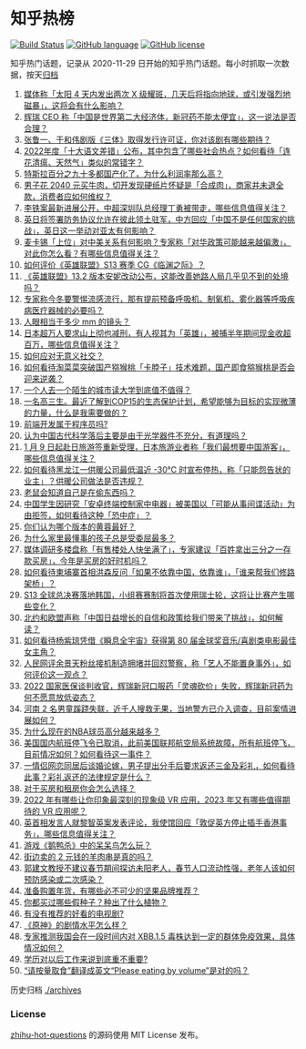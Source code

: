 # 知乎热榜
[![Build Status](https://github.com/ToWeLong/zhihu-hot-questions/workflows/CI/badge.svg)](https://github.com/ToWeLong/zhihu-hot-questions/actions)
[![GitHub language](https://img.shields.io/badge/language-golang-orange.svg)](https://golang.org/)
[![GitHub license](https://img.shields.io/github/license/ToWeLong/zhihu-hot-questions)](https://github.com/ToWeLong/zhihu-hot-questions/blob/main/LICENSE)

知乎热门话题，记录从 2020-11-29 日开始的知乎热门话题。每小时抓取一次数据，按天[归档](./archives)

<!-- BEGIN -->

1. [媒体称「太阳 4 天内发出两次 X 级耀斑，几天后将指向地球，或引发强烈地磁暴」，这将会有什么影响？](https://www.zhihu.com/question/577943044)
1. [辉瑞 CEO 称「中国是世界第二大经济体，新冠药不能太便宜」，这一说法是否合理？](https://www.zhihu.com/question/578077621)
1. [张鲁一、于和伟剧版《三体》取得发行许可证，你对该剧有哪些期待？](https://www.zhihu.com/question/577693170)
1. [2022年度「十大语文差错」公布，其中包含了哪些社会热点？如何看待「连花清瘟、天然气」类似的常错字？](https://www.zhihu.com/question/578089912)
1. [特斯拉百分之九十多都国产化了，为什么利润率那么高？](https://www.zhihu.com/question/563118968)
1. [男子花 2040 元买牛肉，切开发现硬纸片怀疑是「合成肉」，商家并未退全款，消费者应如何维权？](https://www.zhihu.com/question/577654968)
1. [李铁案最新进展公开，中超深圳队总经理丁勇被带走，哪些信息值得关注？](https://www.zhihu.com/question/578058599)
1. [英日将签署防务协议允许在彼此领土驻军，中方回应「中国不是任何国家的挑战」，英日这一举动对亚太有何影响？](https://www.zhihu.com/question/578095160)
1. [麦卡锡「上位」对中美关系有何影响？专家称「对华政策可能越来越偏激」，对此你怎么看？有哪些信息值得关注？](https://www.zhihu.com/question/577641551)
1. [如何评价《英雄联盟》S13 赛季 CG《临渊之际》？](https://www.zhihu.com/question/577914198)
1. [《英雄联盟》13.2 版本安妮改动公布，这能改善她路人局几乎见不到的处境吗？](https://www.zhihu.com/question/577101207)
1. [专家称今冬要警惕流感流行，那有提前预备呼吸机、制氧机、雾化器等呼吸疾病医疗器械的必要吗？](https://www.zhihu.com/question/570959555)
1. [人眼相当于多少 mm 的镜头？](https://www.zhihu.com/question/577909740)
1. [日本超万人要求山上彻也减刑，有人视其为「英雄」，被捕半年期间现金收超百万，哪些信息值得关注？](https://www.zhihu.com/question/577699269)
1. [如何应对无意义社交？](https://www.zhihu.com/question/26941188)
1. [如何看待淘菜菜突破国产猕猴桃「卡脖子」技术难题，国产即食猕猴桃是否会迎来逆袭？](https://www.zhihu.com/question/578111835)
1. [一个人去一个陌生的城市读大学到底值不值得？](https://www.zhihu.com/question/577948158)
1. [一名高三生。最近了解到COP15的生态保护计划，希望能够为目标的实现微薄的力量，什么是我需要做的？](https://www.zhihu.com/question/573576384)
1. [前端开发属于程序员吗?](https://www.zhihu.com/question/523175983)
1. [认为中国古代科学落后主要是由于光学器件不充分，有道理吗？](https://www.zhihu.com/question/577162833)
1. [1 月 9 日起赴日旅游签重新受理，日本旅游业者称「我们最想要中国游客」，哪些信息值得关注？](https://www.zhihu.com/question/577733059)
1. [如何看待黑龙江一供暖公司最低温近 -30℃ 时宣布停热，称「只能怨告状的业主」？供暖公司做法是否违规？](https://www.zhihu.com/question/577657403)
1. [老鼠会知道自己是在偷东西吗？](https://www.zhihu.com/question/567276949)
1. [中国学生因研究「安卓终端控制家中电器」被美国以「可能从事间谍活动」为由拒签，如何看待这种「恐中症」？](https://www.zhihu.com/question/578096850)
1. [你们认为哪个版本的黄蓉最好？](https://www.zhihu.com/question/283659524)
1. [为什么家里最懂事的孩子总是受委屈最多？](https://www.zhihu.com/question/576920342)
1. [媒体调研多楼盘称「有售楼处人快坐满了」，专家建议「百姓拿出三分之一存款买房」，今年是买房的好时机吗？](https://www.zhihu.com/question/578055459)
1. [如何看待柬埔寨首相洪森反问「如果不依靠中国，依靠谁」，「谁来帮我们修路架桥」？](https://www.zhihu.com/question/577851473)
1. [S13 全球总决赛落地韩国，小组赛赛制将首次使用瑞士轮，这将让比赛产生哪些变化？](https://www.zhihu.com/question/577904943)
1. [北约和欧盟声称「中国日益增长的自信和政策给我们带来了挑战」，如何解读？](https://www.zhihu.com/question/578071975)
1. [如何看待杨紫琼凭借《瞬息全宇宙》获得第 80 届金球奖音乐/喜剧类电影最佳女主角？](https://www.zhihu.com/question/578058051)
1. [人民网评余景天粉丝接机制造拥堵并回怼警察，称「艺人不能置身事外」，如何评价这一观点？](https://www.zhihu.com/question/578050292)
1. [2022 国家医保谈判收官，辉瑞新冠口服药「灵魂砍价」失败，辉瑞新冠药为何不愿意放低姿态？](https://www.zhihu.com/question/577680053)
1. [河南 2 名男童蹊跷失联，近千人搜救无果，当地警方已介入调查，目前案情进展如何？](https://www.zhihu.com/question/577909697)
1. [为什么现在的NBA球员高分越来越多？](https://www.zhihu.com/question/576663524)
1. [美国国内航班停飞令已取消，此前美国联邦航空局系统故障，所有航班停飞，目前情况如何？如何看待这一事件？](https://www.zhihu.com/question/578119170)
1. [一情侣网恋同居后谈婚论嫁，男子提出分手后要求返还三金及彩礼，如何看待此事？彩礼返还的法律规定是什么？](https://www.zhihu.com/question/577858119)
1. [对于买房和租房你会怎么选择？](https://www.zhihu.com/question/574517694)
1. [2022 年有哪些让你印象最深刻的现象级 VR 应用，2023 年又有哪些值得期待的 VR 应用呢？](https://www.zhihu.com/question/578080146)
1. [英首相发言人就黎智英案发表评论，我使馆回应「敦促英方停止插手香港事务」，哪些信息值得关注？](https://www.zhihu.com/question/578122828)
1. [游戏《鹅鸭杀》中的呆呆鸟怎么玩？](https://www.zhihu.com/question/573391651)
1. [街边卖的 2 元钱的羊肉串是真的吗？](https://www.zhihu.com/question/29174454)
1. [郭建文教授不建议春节期间探访未阳老人，春节人口流动性强，老年人该如何预防感染或二次感染？](https://www.zhihu.com/question/578249111)
1. [准备购置年货，有哪些必不可少的坚果品牌推荐？](https://www.zhihu.com/question/572340774)
1. [你都买过哪些假种子？种出了什么植物？](https://www.zhihu.com/question/268145663)
1. [有没有推荐的好看的电视剧?](https://www.zhihu.com/question/574823175)
1. [《原神》的剧情水平怎么样？](https://www.zhihu.com/question/476222024)
1. [专家推测我国会在一段时间内对 XBB.1.5 毒株达到一定的群体免疫效果，具体情况如何？](https://www.zhihu.com/question/578061338)
1. [学历对以后工作来说到底重不重要?](https://www.zhihu.com/question/577913451)
1. [“请按量取食”翻译成英文“Please eating by volume”是对的吗？](https://www.zhihu.com/question/23196722)

<!-- END -->

历史归档 [./archives](./archives)


### License
[zhihu-hot-questions](https://github.com/towelong/zhihu-hot-questions) 的源码使用 MIT License 发布。